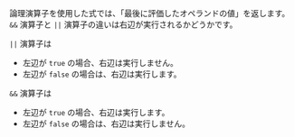 論理演算子を使用した式では、「最後に評価したオペランドの値」を返します。
`&&` 演算子と `||` 演算子の違いは右辺が実行されるかどうかです。

`||` 演算子は

* 左辺が `true` の場合、右辺は実行しません。
* 左辺が `false` の場合は、右辺は実行します。

`&&` 演算子は

* 左辺が `true` の場合、右辺は実行します。
* 左辺が `false` の場合は、右辺は実行しません。